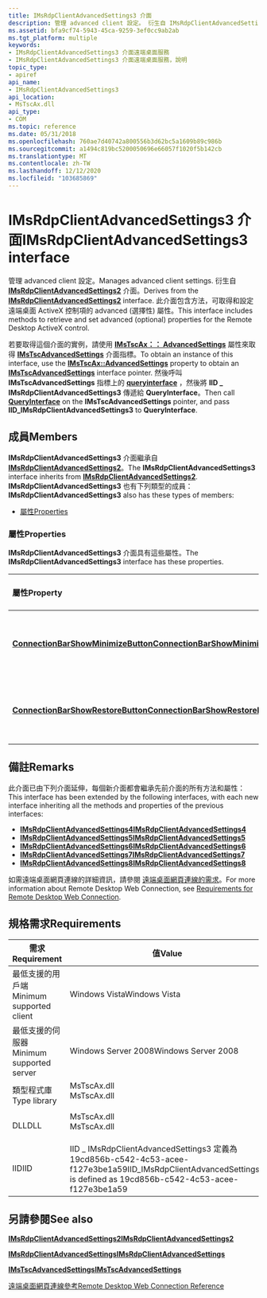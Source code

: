 ```yaml
---
title: IMsRdpClientAdvancedSettings3 介面
description: 管理 advanced client 設定。 衍生自 IMsRdpClientAdvancedSettings2 介面。
ms.assetid: bfa9cf74-5943-45ca-9259-3ef0cc9ab2ab
ms.tgt_platform: multiple
keywords:
- IMsRdpClientAdvancedSettings3 介面遠端桌面服務
- IMsRdpClientAdvancedSettings3 介面遠端桌面服務，說明
topic_type:
- apiref
api_name:
- IMsRdpClientAdvancedSettings3
api_location:
- MsTscAx.dll
api_type:
- COM
ms.topic: reference
ms.date: 05/31/2018
ms.openlocfilehash: 760ae7d40742a800556b3d62bc5a1609b89c986b
ms.sourcegitcommit: a1494c819bc5200050696e66057f1020f5b142cb
ms.translationtype: MT
ms.contentlocale: zh-TW
ms.lasthandoff: 12/12/2020
ms.locfileid: "103685869"
---
```

# <a name="imsrdpclientadvancedsettings3-interface"></a><span data-ttu-id="f8006-106">IMsRdpClientAdvancedSettings3 介面</span><span class="sxs-lookup"><span data-stu-id="f8006-106">IMsRdpClientAdvancedSettings3 interface</span></span>

<span data-ttu-id="f8006-107">管理 advanced client 設定。</span><span class="sxs-lookup"><span data-stu-id="f8006-107">Manages advanced client settings.</span></span> <span data-ttu-id="f8006-108">衍生自 [**IMsRdpClientAdvancedSettings2**](imsrdpclientadvancedsettings2.md) 介面。</span><span class="sxs-lookup"><span data-stu-id="f8006-108">Derives from the [**IMsRdpClientAdvancedSettings2**](imsrdpclientadvancedsettings2.md) interface.</span></span> <span data-ttu-id="f8006-109">此介面包含方法，可取得和設定遠端桌面 ActiveX 控制項的 advanced (選擇性) 屬性。</span><span class="sxs-lookup"><span data-stu-id="f8006-109">This interface includes methods to retrieve and set advanced (optional) properties for the Remote Desktop ActiveX control.</span></span>

<span data-ttu-id="f8006-110">若要取得這個介面的實例，請使用 [**IMsTscAx：： AdvancedSettings**](imstscax-advancedsettings.md) 屬性來取得 [**IMsTscAdvancedSettings**](imstscadvancedsettings-interface.md) 介面指標。</span><span class="sxs-lookup"><span data-stu-id="f8006-110">To obtain an instance of this interface, use the [**IMsTscAx::AdvancedSettings**](imstscax-advancedsettings.md) property to obtain an [**IMsTscAdvancedSettings**](imstscadvancedsettings-interface.md) interface pointer.</span></span> <span data-ttu-id="f8006-111">然後呼叫 **IMsTscAdvancedSettings** 指標上的 [**queryinterface**](/windows/desktop/api/unknwn/nf-unknwn-iunknown-queryinterface(q)) ，然後將 **IID \_ IMsRdpClientAdvancedSettings3** 傳遞給 **QueryInterface**。</span><span class="sxs-lookup"><span data-stu-id="f8006-111">Then call [**QueryInterface**](/windows/desktop/api/unknwn/nf-unknwn-iunknown-queryinterface(q)) on the **IMsTscAdvancedSettings** pointer, and pass **IID\_IMsRdpClientAdvancedSettings3** to **QueryInterface**.</span></span>

## <a name="members"></a><span data-ttu-id="f8006-112">成員</span><span class="sxs-lookup"><span data-stu-id="f8006-112">Members</span></span>

<span data-ttu-id="f8006-113">**IMsRdpClientAdvancedSettings3** 介面繼承自 [**IMsRdpClientAdvancedSettings2**](imsrdpclientadvancedsettings2.md)。</span><span class="sxs-lookup"><span data-stu-id="f8006-113">The **IMsRdpClientAdvancedSettings3** interface inherits from [**IMsRdpClientAdvancedSettings2**](imsrdpclientadvancedsettings2.md).</span></span> <span data-ttu-id="f8006-114">**IMsRdpClientAdvancedSettings3** 也有下列類型的成員：</span><span class="sxs-lookup"><span data-stu-id="f8006-114">**IMsRdpClientAdvancedSettings3** also has these types of members:</span></span>

-   [<span data-ttu-id="f8006-115">屬性</span><span class="sxs-lookup"><span data-stu-id="f8006-115">Properties</span></span>](#properties)

### <a name="properties"></a><span data-ttu-id="f8006-116">屬性</span><span class="sxs-lookup"><span data-stu-id="f8006-116">Properties</span></span>

<span data-ttu-id="f8006-117">**IMsRdpClientAdvancedSettings3** 介面具有這些屬性。</span><span class="sxs-lookup"><span data-stu-id="f8006-117">The **IMsRdpClientAdvancedSettings3** interface has these properties.</span></span>



| <span data-ttu-id="f8006-118">屬性</span><span class="sxs-lookup"><span data-stu-id="f8006-118">Property</span></span>                                                                                                            | <span data-ttu-id="f8006-119">存取類型</span><span class="sxs-lookup"><span data-stu-id="f8006-119">Access type</span></span>           | <span data-ttu-id="f8006-120">Description</span><span class="sxs-lookup"><span data-stu-id="f8006-120">Description</span></span>                                                                            |
|:--------------------------------------------------------------------------------------------------------------------|:----------------------|:---------------------------------------------------------------------------------------|
| [<span data-ttu-id="f8006-121">**ConnectionBarShowMinimizeButton**</span><span class="sxs-lookup"><span data-stu-id="f8006-121">**ConnectionBarShowMinimizeButton**</span></span>](imsrdpclientadvancedsettings3-connectionbarshowminimizebutton.md)<br/> | <span data-ttu-id="f8006-122">讀取/寫入</span><span class="sxs-lookup"><span data-stu-id="f8006-122">Read/write</span></span><br/> | <span data-ttu-id="f8006-123">指定是否要在連接列上顯示 [ **最小化** ] 按鈕。</span><span class="sxs-lookup"><span data-stu-id="f8006-123">Specifies whether to display the **Minimize** button on the connection bar.</span></span><br/> |
| [<span data-ttu-id="f8006-124">**ConnectionBarShowRestoreButton**</span><span class="sxs-lookup"><span data-stu-id="f8006-124">**ConnectionBarShowRestoreButton**</span></span>](imsrdpclientadvancedsettings3-connectionbarshowrestorebutton.md)<br/>   | <span data-ttu-id="f8006-125">讀取/寫入</span><span class="sxs-lookup"><span data-stu-id="f8006-125">Read/write</span></span><br/> | <span data-ttu-id="f8006-126">指定是否要在連接列上顯示 [ **還原** ] 按鈕。</span><span class="sxs-lookup"><span data-stu-id="f8006-126">Specifies whether to display the **Restore** button on the connection bar.</span></span><br/>  |



 

## <a name="remarks"></a><span data-ttu-id="f8006-127">備註</span><span class="sxs-lookup"><span data-stu-id="f8006-127">Remarks</span></span>

<span data-ttu-id="f8006-128">此介面已由下列介面延伸，每個新介面都會繼承先前介面的所有方法和屬性：</span><span class="sxs-lookup"><span data-stu-id="f8006-128">This interface has been extended by the following interfaces, with each new interface inheriting all the methods and properties of the previous interfaces:</span></span>

-   [<span data-ttu-id="f8006-129">**IMsRdpClientAdvancedSettings4**</span><span class="sxs-lookup"><span data-stu-id="f8006-129">**IMsRdpClientAdvancedSettings4**</span></span>](imsrdpclientadvancedsettings4.md)
-   [<span data-ttu-id="f8006-130">**IMsRdpClientAdvancedSettings5**</span><span class="sxs-lookup"><span data-stu-id="f8006-130">**IMsRdpClientAdvancedSettings5**</span></span>](imsrdpclientadvancedsettings5.md)
-   [<span data-ttu-id="f8006-131">**IMsRdpClientAdvancedSettings6**</span><span class="sxs-lookup"><span data-stu-id="f8006-131">**IMsRdpClientAdvancedSettings6**</span></span>](imsrdpclientadvancedsettings6.md)
-   [<span data-ttu-id="f8006-132">**IMsRdpClientAdvancedSettings7**</span><span class="sxs-lookup"><span data-stu-id="f8006-132">**IMsRdpClientAdvancedSettings7**</span></span>](imsrdpclientadvancedsettings7.md)
-   [<span data-ttu-id="f8006-133">**IMsRdpClientAdvancedSettings8**</span><span class="sxs-lookup"><span data-stu-id="f8006-133">**IMsRdpClientAdvancedSettings8**</span></span>](imsrdpclientadvancedsettings8.md)

<span data-ttu-id="f8006-134">如需遠端桌面網頁連線的詳細資訊，請參閱 [遠端桌面網頁連線的需求](requirements-for-remote-desktop-web-connection.md)。</span><span class="sxs-lookup"><span data-stu-id="f8006-134">For more information about Remote Desktop Web Connection, see [Requirements for Remote Desktop Web Connection](requirements-for-remote-desktop-web-connection.md).</span></span>

## <a name="requirements"></a><span data-ttu-id="f8006-135">規格需求</span><span class="sxs-lookup"><span data-stu-id="f8006-135">Requirements</span></span>



| <span data-ttu-id="f8006-136">需求</span><span class="sxs-lookup"><span data-stu-id="f8006-136">Requirement</span></span> | <span data-ttu-id="f8006-137">值</span><span class="sxs-lookup"><span data-stu-id="f8006-137">Value</span></span> |
|-------------------------------------|--------------------------------------------------------------------------------------------------|
| <span data-ttu-id="f8006-138">最低支援的用戶端</span><span class="sxs-lookup"><span data-stu-id="f8006-138">Minimum supported client</span></span><br/> | <span data-ttu-id="f8006-139">Windows Vista</span><span class="sxs-lookup"><span data-stu-id="f8006-139">Windows Vista</span></span><br/>                                                                         |
| <span data-ttu-id="f8006-140">最低支援的伺服器</span><span class="sxs-lookup"><span data-stu-id="f8006-140">Minimum supported server</span></span><br/> | <span data-ttu-id="f8006-141">Windows Server 2008</span><span class="sxs-lookup"><span data-stu-id="f8006-141">Windows Server 2008</span></span><br/>                                                                   |
| <span data-ttu-id="f8006-142">類型程式庫</span><span class="sxs-lookup"><span data-stu-id="f8006-142">Type library</span></span><br/>             | <dl> <span data-ttu-id="f8006-143"><dt>MsTscAx.dll</dt></span><span class="sxs-lookup"><span data-stu-id="f8006-143"><dt>MsTscAx.dll</dt></span></span> </dl>           |
| <span data-ttu-id="f8006-144">DLL</span><span class="sxs-lookup"><span data-stu-id="f8006-144">DLL</span></span><br/>                      | <dl> <span data-ttu-id="f8006-145"><dt>MsTscAx.dll</dt></span><span class="sxs-lookup"><span data-stu-id="f8006-145"><dt>MsTscAx.dll</dt></span></span> </dl>           |
| <span data-ttu-id="f8006-146">IID</span><span class="sxs-lookup"><span data-stu-id="f8006-146">IID</span></span><br/>                      | <span data-ttu-id="f8006-147">IID \_ IMsRdpClientAdvancedSettings3 定義為19cd856b-c542-4c53-acee-f127e3be1a59</span><span class="sxs-lookup"><span data-stu-id="f8006-147">IID\_IMsRdpClientAdvancedSettings3 is defined as 19cd856b-c542-4c53-acee-f127e3be1a59</span></span><br/> |



## <a name="see-also"></a><span data-ttu-id="f8006-148">另請參閱</span><span class="sxs-lookup"><span data-stu-id="f8006-148">See also</span></span>

<dl> <dt>

[<span data-ttu-id="f8006-149">**IMsRdpClientAdvancedSettings2**</span><span class="sxs-lookup"><span data-stu-id="f8006-149">**IMsRdpClientAdvancedSettings2**</span></span>](imsrdpclientadvancedsettings2.md)
</dt> <dt>

[<span data-ttu-id="f8006-150">**IMsRdpClientAdvancedSettings**</span><span class="sxs-lookup"><span data-stu-id="f8006-150">**IMsRdpClientAdvancedSettings**</span></span>](imsrdpclientadvancedsettings-interface.md)
</dt> <dt>

[<span data-ttu-id="f8006-151">**IMsTscAdvancedSettings**</span><span class="sxs-lookup"><span data-stu-id="f8006-151">**IMsTscAdvancedSettings**</span></span>](imstscadvancedsettings-interface.md)
</dt> <dt>

[<span data-ttu-id="f8006-152">遠端桌面網頁連線參考</span><span class="sxs-lookup"><span data-stu-id="f8006-152">Remote Desktop Web Connection Reference</span></span>](remote-desktop-web-connection-reference.md)
</dt> </dl>

 

